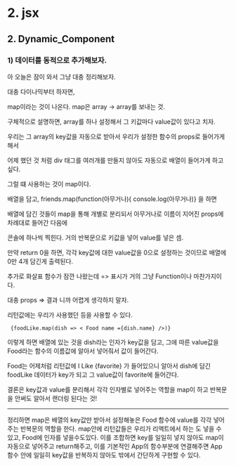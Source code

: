 
# 2. jsx
## 2. Dynamic_Component
### 1) 데이터를 동적으로 추가해보자.

아 오늘은 잠이 와서 그냥 대충 정리해보자.

대충 다이나믹부터 하자면,

map이라는 것이 나온다. map은 array -> array를 보내는 것.

구체적으로 설명하면, array를 하나 설정해서 그 키값마다 value값이 있다고 치자.

우리는 그 array의 key값을 자동으로 받아서 우리가 설정한 함수의 props로 들어가게 해서

어제 했던 것 처럼 div 태그를 여러개를 만들지 않아도 자동으로 배열이 들어가게 하고 싶다.

그럴 떄 사용하는 것이 map이다.

배열을 담고, friends.map(function(아무거나){ console.log(아무거나)} 을 하면

배열에 담긴 것들이 map을 통해 개별로 분리되서 아무거나로 이름이 지어진 props에 차례대로 들어간 다음에

콘솔에 하나씩 찍힌다. 거의 반복문으로 키값을 넣어 value를 넣은 셈.

만약 return 0을 하면, 각각 key값에 대한 value값을 0으로 설정하는 것이므로 배열에 0만 4개 담긴게 출력된다.

추가로 화살표 함수가 잠깐 나왔는데 => 표시가 거의 그냥 Function이나 마찬가지이다.

대충 props => 결과 니까 어렵게 생각하지 말자.


리턴값에는 우리가 사용했던 <Food name = {~} /> 등을 사용할 수 있다.

<code> {foodLike.map(dish => <
Food name ={dish.name} />)} </code>
 
이렇게 하면 배열에 있는 것을 dish라는 인자가 key값을 담고, 그에 따른 value값을 Food라는 함수의 이름값에 알아서 넣어줘서 값이 들어간다. 

Food는 어제처럼 리턴값에 I Like {favorite} 가 들어있으니 알아서 dish에 담긴 foodLike 데이터가 key가 되고 그 value값이 favorite에 들어간다.

결론은 key값과 value를 분리해서 각각 인자별로 넣어주는 역할을 map이 하고 반복문을 안써도 알아서 랜더링 된다는 것!

---------
정리하면 map은 배열의 key값만 받아서 설정해놓은 Food 함수에 value를 각각 넣어주는 반복문의 역할을 한다. map안에 리턴값들은 우리가 리액트에서 하는  <Food />도 넣을 수 있고, Food에 인자를 넣을수도있다. 이를 조합하면 key를 일일히 넣지 않아도 map이 자동으로 넣어주고 return해주고, 이를 기본적인 App의 함수부분에  연결해주면 App 함수 안에 일일히 key값을 반복하지 않아도 밖에서  간단하게 구현할 수 있다.


  
<!-- 2021.09.15-->
